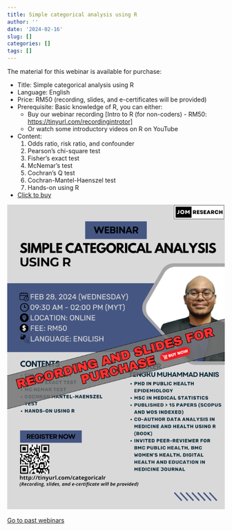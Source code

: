 ```yaml
---
title: Simple categorical analysis using R
author: ''
date: '2024-02-16'
slug: []
categories: []
tags: []
---
```


The material for this webinar is available for purchase:

- Title: Simple categorical analysis using R
- Language: English
- Price: RM50 (recording, slides, and e-certificates will be provided)
- Prerequisite: Basic knowledge of R, you can either:
    - Buy our webinar recording [Intro to R (for non-coders) -  RM50: https://tinyurl.com/recordingintrotor]
    - Or watch some introductory videos on R on YouTube
- Content: 
    1. Odds ratio, risk ratio, and confounder
    2. Pearson’s chi-square test
    3. Fisher’s exact test
    4. McNemar’s test
    5. Cochran’s Q test
    6. Cochran-Mantel-Haenszel test
    7. Hands-on using R
- [Click to buy](https://forms.gle/kbSFAX8MtfRPaVC79)

![](images/SCA_R_35percent.png)

[Go to past webinars](https://jomresearch.netlify.app/webinars/#past-webinars)